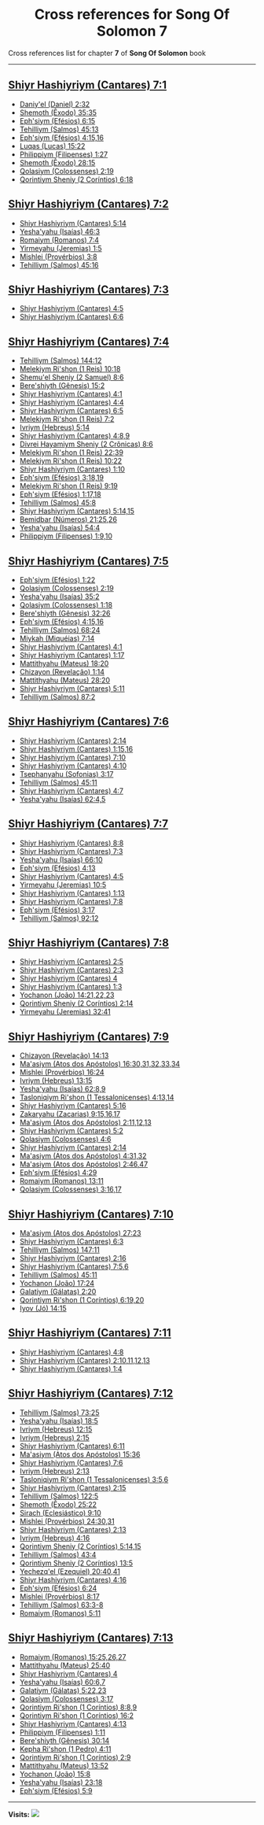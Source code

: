 <div align="center">

# Cross references for **Song Of Solomon 7**
</div>

Cross references list for chapter **7** of **Song Of Solomon** book

---

<h2 id="1"><a href="https://bible.ozzuu.com/pt_yah/Sos/7#1" target="_blank">Shiyr Hashiyriym (Cantares) 7:1</a></h2>

- [Daniy'el (Daniel) 2:32](https://bible.ozzuu.com/pt_yah/Dan/2#32)
- [Shemoth (Êxodo) 35:35](https://bible.ozzuu.com/pt_yah/Exo/35#35)
- [Eph'siym (Efésios) 6:15](https://bible.ozzuu.com/pt_yah/Eph/6#15)
- [Tehilliym (Salmos) 45:13](https://bible.ozzuu.com/pt_yah/Psa/45#13)
- [Eph'siym (Efésios) 4:15,16](https://bible.ozzuu.com/pt_yah/Eph/4#15)
- [Luqas (Lucas) 15:22](https://bible.ozzuu.com/pt_yah/Luk/15#22)
- [Philippiym (Filipenses) 1:27](https://bible.ozzuu.com/pt_yah/Php/1#27)
- [Shemoth (Êxodo) 28:15](https://bible.ozzuu.com/pt_yah/Exo/28#15)
- [Qolasiym (Colossenses) 2:19](https://bible.ozzuu.com/pt_yah/Col/2#19)
- [Qorintiym Sheniy (2 Coríntios) 6:18](https://bible.ozzuu.com/pt_yah/2Co/6#18)
<h2 id="2"><a href="https://bible.ozzuu.com/pt_yah/Sos/7#2" target="_blank">Shiyr Hashiyriym (Cantares) 7:2</a></h2>

- [Shiyr Hashiyriym (Cantares) 5:14](https://bible.ozzuu.com/pt_yah/Sos/5#14)
- [Yesha'yahu (Isaías) 46:3](https://bible.ozzuu.com/pt_yah/Isa/46#3)
- [Romaiym (Romanos) 7:4](https://bible.ozzuu.com/pt_yah/Rom/7#4)
- [Yirmeyahu (Jeremias) 1:5](https://bible.ozzuu.com/pt_yah/Jer/1#5)
- [Mishlei (Provérbios) 3:8](https://bible.ozzuu.com/pt_yah/Pro/3#8)
- [Tehilliym (Salmos) 45:16](https://bible.ozzuu.com/pt_yah/Psa/45#16)
<h2 id="3"><a href="https://bible.ozzuu.com/pt_yah/Sos/7#3" target="_blank">Shiyr Hashiyriym (Cantares) 7:3</a></h2>

- [Shiyr Hashiyriym (Cantares) 4:5](https://bible.ozzuu.com/pt_yah/Sos/4#5)
- [Shiyr Hashiyriym (Cantares) 6:6](https://bible.ozzuu.com/pt_yah/Sos/6#6)
<h2 id="4"><a href="https://bible.ozzuu.com/pt_yah/Sos/7#4" target="_blank">Shiyr Hashiyriym (Cantares) 7:4</a></h2>

- [Tehilliym (Salmos) 144:12](https://bible.ozzuu.com/pt_yah/Psa/144#12)
- [Melekiym Ri'shon (1 Reis) 10:18](https://bible.ozzuu.com/pt_yah/1Ki/10#18)
- [Shemu'el Sheniy (2 Samuel) 8:6](https://bible.ozzuu.com/pt_yah/2Sm/8#6)
- [Bere'shiyth (Gênesis) 15:2](https://bible.ozzuu.com/pt_yah/Gen/15#2)
- [Shiyr Hashiyriym (Cantares) 4:1](https://bible.ozzuu.com/pt_yah/Sos/4#1)
- [Shiyr Hashiyriym (Cantares) 4:4](https://bible.ozzuu.com/pt_yah/Sos/4#4)
- [Shiyr Hashiyriym (Cantares) 6:5](https://bible.ozzuu.com/pt_yah/Sos/6#5)
- [Melekiym Ri'shon (1 Reis) 7:2](https://bible.ozzuu.com/pt_yah/1Ki/7#2)
- [Ivriym (Hebreus) 5:14](https://bible.ozzuu.com/pt_yah/Heb/5#14)
- [Shiyr Hashiyriym (Cantares) 4:8,9](https://bible.ozzuu.com/pt_yah/Sos/4#8)
- [Divrei Hayamiym Sheniy (2 Crônicas) 8:6](https://bible.ozzuu.com/pt_yah/2Ch/8#6)
- [Melekiym Ri'shon (1 Reis) 22:39](https://bible.ozzuu.com/pt_yah/1Ki/22#39)
- [Melekiym Ri'shon (1 Reis) 10:22](https://bible.ozzuu.com/pt_yah/1Ki/10#22)
- [Shiyr Hashiyriym (Cantares) 1:10](https://bible.ozzuu.com/pt_yah/Sos/1#10)
- [Eph'siym (Efésios) 3:18,19](https://bible.ozzuu.com/pt_yah/Eph/3#18)
- [Melekiym Ri'shon (1 Reis) 9:19](https://bible.ozzuu.com/pt_yah/1Ki/9#19)
- [Eph'siym (Efésios) 1:17,18](https://bible.ozzuu.com/pt_yah/Eph/1#17)
- [Tehilliym (Salmos) 45:8](https://bible.ozzuu.com/pt_yah/Psa/45#8)
- [Shiyr Hashiyriym (Cantares) 5:14,15](https://bible.ozzuu.com/pt_yah/Sos/5#14)
- [Bemidbar (Números) 21:25,26](https://bible.ozzuu.com/pt_yah/Num/21#25)
- [Yesha'yahu (Isaías) 54:4](https://bible.ozzuu.com/pt_yah/Isa/54#4)
- [Philippiym (Filipenses) 1:9,10](https://bible.ozzuu.com/pt_yah/Php/1#9)
<h2 id="5"><a href="https://bible.ozzuu.com/pt_yah/Sos/7#5" target="_blank">Shiyr Hashiyriym (Cantares) 7:5</a></h2>

- [Eph'siym (Efésios) 1:22](https://bible.ozzuu.com/pt_yah/Eph/1#22)
- [Qolasiym (Colossenses) 2:19](https://bible.ozzuu.com/pt_yah/Col/2#19)
- [Yesha'yahu (Isaías) 35:2](https://bible.ozzuu.com/pt_yah/Isa/35#2)
- [Qolasiym (Colossenses) 1:18](https://bible.ozzuu.com/pt_yah/Col/1#18)
- [Bere'shiyth (Gênesis) 32:26](https://bible.ozzuu.com/pt_yah/Gen/32#26)
- [Eph'siym (Efésios) 4:15,16](https://bible.ozzuu.com/pt_yah/Eph/4#15)
- [Tehilliym (Salmos) 68:24](https://bible.ozzuu.com/pt_yah/Psa/68#24)
- [Miykah (Miquéias) 7:14](https://bible.ozzuu.com/pt_yah/Mic/7#14)
- [Shiyr Hashiyriym (Cantares) 4:1](https://bible.ozzuu.com/pt_yah/Sos/4#1)
- [Shiyr Hashiyriym (Cantares) 1:17](https://bible.ozzuu.com/pt_yah/Sos/1#17)
- [Mattithyahu (Mateus) 18:20](https://bible.ozzuu.com/pt_yah/Mat/18#20)
- [Chizayon (Revelação) 1:14](https://bible.ozzuu.com/pt_yah/Rev/1#14)
- [Mattithyahu (Mateus) 28:20](https://bible.ozzuu.com/pt_yah/Mat/28#20)
- [Shiyr Hashiyriym (Cantares) 5:11](https://bible.ozzuu.com/pt_yah/Sos/5#11)
- [Tehilliym (Salmos) 87:2](https://bible.ozzuu.com/pt_yah/Psa/87#2)
<h2 id="6"><a href="https://bible.ozzuu.com/pt_yah/Sos/7#6" target="_blank">Shiyr Hashiyriym (Cantares) 7:6</a></h2>

- [Shiyr Hashiyriym (Cantares) 2:14](https://bible.ozzuu.com/pt_yah/Sos/2#14)
- [Shiyr Hashiyriym (Cantares) 1:15,16](https://bible.ozzuu.com/pt_yah/Sos/1#15)
- [Shiyr Hashiyriym (Cantares) 7:10](https://bible.ozzuu.com/pt_yah/Sos/7#10)
- [Shiyr Hashiyriym (Cantares) 4:10](https://bible.ozzuu.com/pt_yah/Sos/4#10)
- [Tsephanyahu (Sofonias) 3:17](https://bible.ozzuu.com/pt_yah/Zep/3#17)
- [Tehilliym (Salmos) 45:11](https://bible.ozzuu.com/pt_yah/Psa/45#11)
- [Shiyr Hashiyriym (Cantares) 4:7](https://bible.ozzuu.com/pt_yah/Sos/4#7)
- [Yesha'yahu (Isaías) 62:4,5](https://bible.ozzuu.com/pt_yah/Isa/62#4)
<h2 id="7"><a href="https://bible.ozzuu.com/pt_yah/Sos/7#7" target="_blank">Shiyr Hashiyriym (Cantares) 7:7</a></h2>

- [Shiyr Hashiyriym (Cantares) 8:8](https://bible.ozzuu.com/pt_yah/Sos/8#8)
- [Shiyr Hashiyriym (Cantares) 7:3](https://bible.ozzuu.com/pt_yah/Sos/7#3)
- [Yesha'yahu (Isaías) 66:10](https://bible.ozzuu.com/pt_yah/Isa/66#10)
- [Eph'siym (Efésios) 4:13](https://bible.ozzuu.com/pt_yah/Eph/4#13)
- [Shiyr Hashiyriym (Cantares) 4:5](https://bible.ozzuu.com/pt_yah/Sos/4#5)
- [Yirmeyahu (Jeremias) 10:5](https://bible.ozzuu.com/pt_yah/Jer/10#5)
- [Shiyr Hashiyriym (Cantares) 1:13](https://bible.ozzuu.com/pt_yah/Sos/1#13)
- [Shiyr Hashiyriym (Cantares) 7:8](https://bible.ozzuu.com/pt_yah/Sos/7#8)
- [Eph'siym (Efésios) 3:17](https://bible.ozzuu.com/pt_yah/Eph/3#17)
- [Tehilliym (Salmos) 92:12](https://bible.ozzuu.com/pt_yah/Psa/92#12)
<h2 id="8"><a href="https://bible.ozzuu.com/pt_yah/Sos/7#8" target="_blank">Shiyr Hashiyriym (Cantares) 7:8</a></h2>

- [Shiyr Hashiyriym (Cantares) 2:5](https://bible.ozzuu.com/pt_yah/Sos/2#5)
- [Shiyr Hashiyriym (Cantares) 2:3](https://bible.ozzuu.com/pt_yah/Sos/2#3)
- [Shiyr Hashiyriym (Cantares) 4](https://bible.ozzuu.com/pt_yah/Sos/4)
- [Shiyr Hashiyriym (Cantares) 1:3](https://bible.ozzuu.com/pt_yah/Sos/1#3)
- [Yochanon (João) 14:21,22,23](https://bible.ozzuu.com/pt_yah/Joh/14#21)
- [Qorintiym Sheniy (2 Coríntios) 2:14](https://bible.ozzuu.com/pt_yah/2Co/2#14)
- [Yirmeyahu (Jeremias) 32:41](https://bible.ozzuu.com/pt_yah/Jer/32#41)
<h2 id="9"><a href="https://bible.ozzuu.com/pt_yah/Sos/7#9" target="_blank">Shiyr Hashiyriym (Cantares) 7:9</a></h2>

- [Chizayon (Revelação) 14:13](https://bible.ozzuu.com/pt_yah/Rev/14#13)
- [Ma'asiym (Atos dos Apóstolos) 16:30,31,32,33,34](https://bible.ozzuu.com/pt_yah/Act/16#30)
- [Mishlei (Provérbios) 16:24](https://bible.ozzuu.com/pt_yah/Pro/16#24)
- [Ivriym (Hebreus) 13:15](https://bible.ozzuu.com/pt_yah/Heb/13#15)
- [Yesha'yahu (Isaías) 62:8,9](https://bible.ozzuu.com/pt_yah/Isa/62#8)
- [Tasloniqiym Ri'shon (1 Tessalonicenses) 4:13,14](https://bible.ozzuu.com/pt_yah/1Th/4#13)
- [Shiyr Hashiyriym (Cantares) 5:16](https://bible.ozzuu.com/pt_yah/Sos/5#16)
- [Zakaryahu (Zacarias) 9:15,16,17](https://bible.ozzuu.com/pt_yah/Zec/9#15)
- [Ma'asiym (Atos dos Apóstolos) 2:11,12,13](https://bible.ozzuu.com/pt_yah/Act/2#11)
- [Shiyr Hashiyriym (Cantares) 5:2](https://bible.ozzuu.com/pt_yah/Sos/5#2)
- [Qolasiym (Colossenses) 4:6](https://bible.ozzuu.com/pt_yah/Col/4#6)
- [Shiyr Hashiyriym (Cantares) 2:14](https://bible.ozzuu.com/pt_yah/Sos/2#14)
- [Ma'asiym (Atos dos Apóstolos) 4:31,32](https://bible.ozzuu.com/pt_yah/Act/4#31)
- [Ma'asiym (Atos dos Apóstolos) 2:46,47](https://bible.ozzuu.com/pt_yah/Act/2#46)
- [Eph'siym (Efésios) 4:29](https://bible.ozzuu.com/pt_yah/Eph/4#29)
- [Romaiym (Romanos) 13:11](https://bible.ozzuu.com/pt_yah/Rom/13#11)
- [Qolasiym (Colossenses) 3:16,17](https://bible.ozzuu.com/pt_yah/Col/3#16)
<h2 id="10"><a href="https://bible.ozzuu.com/pt_yah/Sos/7#10" target="_blank">Shiyr Hashiyriym (Cantares) 7:10</a></h2>

- [Ma'asiym (Atos dos Apóstolos) 27:23](https://bible.ozzuu.com/pt_yah/Act/27#23)
- [Shiyr Hashiyriym (Cantares) 6:3](https://bible.ozzuu.com/pt_yah/Sos/6#3)
- [Tehilliym (Salmos) 147:11](https://bible.ozzuu.com/pt_yah/Psa/147#11)
- [Shiyr Hashiyriym (Cantares) 2:16](https://bible.ozzuu.com/pt_yah/Sos/2#16)
- [Shiyr Hashiyriym (Cantares) 7:5,6](https://bible.ozzuu.com/pt_yah/Sos/7#5)
- [Tehilliym (Salmos) 45:11](https://bible.ozzuu.com/pt_yah/Psa/45#11)
- [Yochanon (João) 17:24](https://bible.ozzuu.com/pt_yah/Joh/17#24)
- [Galatiym (Gálatas) 2:20](https://bible.ozzuu.com/pt_yah/Gal/2#20)
- [Qorintiym Ri'shon (1 Coríntios) 6:19,20](https://bible.ozzuu.com/pt_yah/1Co/6#19)
- [Iyov (Jó) 14:15](https://bible.ozzuu.com/pt_yah/Job/14#15)
<h2 id="11"><a href="https://bible.ozzuu.com/pt_yah/Sos/7#11" target="_blank">Shiyr Hashiyriym (Cantares) 7:11</a></h2>

- [Shiyr Hashiyriym (Cantares) 4:8](https://bible.ozzuu.com/pt_yah/Sos/4#8)
- [Shiyr Hashiyriym (Cantares) 2:10,11,12,13](https://bible.ozzuu.com/pt_yah/Sos/2#10)
- [Shiyr Hashiyriym (Cantares) 1:4](https://bible.ozzuu.com/pt_yah/Sos/1#4)
<h2 id="12"><a href="https://bible.ozzuu.com/pt_yah/Sos/7#12" target="_blank">Shiyr Hashiyriym (Cantares) 7:12</a></h2>

- [Tehilliym (Salmos) 73:25](https://bible.ozzuu.com/pt_yah/Psa/73#25)
- [Yesha'yahu (Isaías) 18:5](https://bible.ozzuu.com/pt_yah/Isa/18#5)
- [Ivriym (Hebreus) 12:15](https://bible.ozzuu.com/pt_yah/Heb/12#15)
- [Ivriym (Hebreus) 2:15](https://bible.ozzuu.com/pt_yah/Heb/2#15)
- [Shiyr Hashiyriym (Cantares) 6:11](https://bible.ozzuu.com/pt_yah/Sos/6#11)
- [Ma'asiym (Atos dos Apóstolos) 15:36](https://bible.ozzuu.com/pt_yah/Act/15#36)
- [Shiyr Hashiyriym (Cantares) 7:6](https://bible.ozzuu.com/pt_yah/Sos/7#6)
- [Ivriym (Hebreus) 2:13](https://bible.ozzuu.com/pt_yah/Heb/2#13)
- [Tasloniqiym Ri'shon (1 Tessalonicenses) 3:5,6](https://bible.ozzuu.com/pt_yah/1Th/3#5)
- [Shiyr Hashiyriym (Cantares) 2:15](https://bible.ozzuu.com/pt_yah/Sos/2#15)
- [Tehilliym (Salmos) 122:5](https://bible.ozzuu.com/pt_yah/Psa/122#5)
- [Shemoth (Êxodo) 25:22](https://bible.ozzuu.com/pt_yah/Exo/25#22)
- [Sirach (Eclesiástico) 9:10](https://bible.ozzuu.com/pt_yah/Sir/9#10)
- [Mishlei (Provérbios) 24:30,31](https://bible.ozzuu.com/pt_yah/Pro/24#30)
- [Shiyr Hashiyriym (Cantares) 2:13](https://bible.ozzuu.com/pt_yah/Sos/2#13)
- [Ivriym (Hebreus) 4:16](https://bible.ozzuu.com/pt_yah/Heb/4#16)
- [Qorintiym Sheniy (2 Coríntios) 5:14,15](https://bible.ozzuu.com/pt_yah/2Co/5#14)
- [Tehilliym (Salmos) 43:4](https://bible.ozzuu.com/pt_yah/Psa/43#4)
- [Qorintiym Sheniy (2 Coríntios) 13:5](https://bible.ozzuu.com/pt_yah/2Co/13#5)
- [Yechezq'el (Ezequiel) 20:40,41](https://bible.ozzuu.com/pt_yah/Eze/20#40)
- [Shiyr Hashiyriym (Cantares) 4:16](https://bible.ozzuu.com/pt_yah/Sos/4#16)
- [Eph'siym (Efésios) 6:24](https://bible.ozzuu.com/pt_yah/Eph/6#24)
- [Mishlei (Provérbios) 8:17](https://bible.ozzuu.com/pt_yah/Pro/8#17)
- [Tehilliym (Salmos) 63:3-8](https://bible.ozzuu.com/pt_yah/Psa/63#3)
- [Romaiym (Romanos) 5:11](https://bible.ozzuu.com/pt_yah/Rom/5#11)
<h2 id="13"><a href="https://bible.ozzuu.com/pt_yah/Sos/7#13" target="_blank">Shiyr Hashiyriym (Cantares) 7:13</a></h2>

- [Romaiym (Romanos) 15:25,26,27](https://bible.ozzuu.com/pt_yah/Rom/15#25)
- [Mattithyahu (Mateus) 25:40](https://bible.ozzuu.com/pt_yah/Mat/25#40)
- [Shiyr Hashiyriym (Cantares) 4](https://bible.ozzuu.com/pt_yah/Sos/4)
- [Yesha'yahu (Isaías) 60:6,7](https://bible.ozzuu.com/pt_yah/Isa/60#6)
- [Galatiym (Gálatas) 5:22,23](https://bible.ozzuu.com/pt_yah/Gal/5#22)
- [Qolasiym (Colossenses) 3:17](https://bible.ozzuu.com/pt_yah/Col/3#17)
- [Qorintiym Ri'shon (1 Coríntios) 8:8,9](https://bible.ozzuu.com/pt_yah/1Co/8#8)
- [Qorintiym Ri'shon (1 Coríntios) 16:2](https://bible.ozzuu.com/pt_yah/1Co/16#2)
- [Shiyr Hashiyriym (Cantares) 4:13](https://bible.ozzuu.com/pt_yah/Sos/4#13)
- [Philippiym (Filipenses) 1:11](https://bible.ozzuu.com/pt_yah/Php/1#11)
- [Bere'shiyth (Gênesis) 30:14](https://bible.ozzuu.com/pt_yah/Gen/30#14)
- [Kepha Ri'shon (1 Pedro) 4:11](https://bible.ozzuu.com/pt_yah/1Pe/4#11)
- [Qorintiym Ri'shon (1 Coríntios) 2:9](https://bible.ozzuu.com/pt_yah/1Co/2#9)
- [Mattithyahu (Mateus) 13:52](https://bible.ozzuu.com/pt_yah/Mat/13#52)
- [Yochanon (João) 15:8](https://bible.ozzuu.com/pt_yah/Joh/15#8)
- [Yesha'yahu (Isaías) 23:18](https://bible.ozzuu.com/pt_yah/Isa/23#18)
- [Eph'siym (Efésios) 5:9](https://bible.ozzuu.com/pt_yah/Eph/5#9)


---

**Visits:**
![](https://profile-counter.glitch.me/visitCounter_crossrefs39/count.svg)
